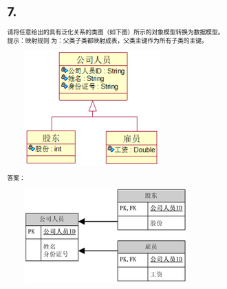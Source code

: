 # 7.

请将任意给出的具有泛化关系的类图（如下图）所示的对象模型转换为数据模型。提示：映射规则 为：父类子类都映射成表，父类主键作为所有子类的主键。

<figure><img src="../.gitbook/assets/image (7).png" alt=""><figcaption></figcaption></figure>

答案：

<figure><img src="../.gitbook/assets/image (11).png" alt=""><figcaption></figcaption></figure>

